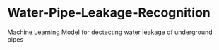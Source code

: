 # Water-Pipe-Leakage-Recognition
Machine Learning Model for dectecting water leakage of underground pipes

